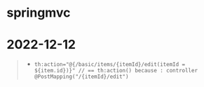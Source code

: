 # springmvc

# 2022-12-12
> - ```th:action="@{/basic/items/{itemId}/edit(itemId = ${item.id})}" // == th:action() because : controller @PostMapping("/{itemId}/edit")```
